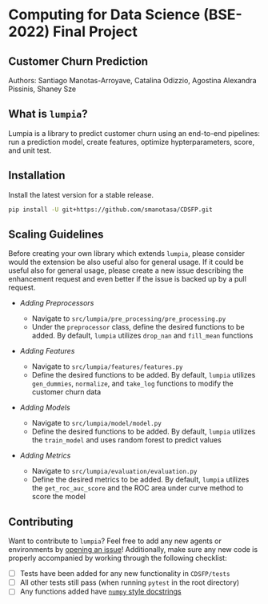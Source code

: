 # Computing for Data Science (BSE-2022) Final Project
## Customer Churn Prediction
Authors: Santiago Manotas-Arroyave, Catalina Odizzio, Agostina Alexandra Pissinis, Shaney Sze


## What is `lumpia`?
Lumpia is a library to predict customer churn using an end-to-end pipelines:  run a prediction model, create features, optimize hypterparameters, score, and unit test.

## Installation
Install the latest version for a stable release.

```bash
pip install -U git+https://github.com/smanotasa/CDSFP.git
```

## Scaling Guidelines
Before creating your own library which extends `lumpia`, please consider would the extension be also useful also for general usage. If it could be useful also for general usage, please create a new issue describing the enhancement request and even better if the issue is backed up by a pull request.

- *Adding Preprocessors*
    - Navigate to `src/lumpia/pre_processing/pre_processing.py`
    - Under the `preprocessor` class, define the desired functions to be added.  By default, `lumpia` utilizes `drop_nan` and `fill_mean` functions

- *Adding Features*
    - Navigate to `src/lumpia/features/features.py`
    - Define the desired functions to be added.  By default, `lumpia` utilizes `gen_dummies`, `normalize`, and `take_log` functions to modify the customer churn data

- *Adding Models*
    - Navigate to `src/lumpia/model/model.py`
    - Define the desired functions to be added.  By default, `lumpia` utilizes the `train_model` and uses random forest to predict values

- *Adding Metrics*
    - Navigate to `src/lumpia/evaluation/evaluation.py`
    - Define the desired metrics to be added.  By default, `lumpia` utilizes the `get_roc_auc_score` and the ROC area under curve method to score the model

## Contributing
Want to contribute to `lumpia`? Feel free to add any new agents or environments by [opening an issue](https://github.com/smanotasa/CDSFP/issues/new)! Additionally, make sure any new code is properly accompanied by working through the following checklist:
  - [ ] Tests have been added for any new functionality in ``CDSFP/tests``
  - [ ] All other tests still pass (when running ``pytest`` in the root directory)
  - [ ] Any functions added have [``numpy`` style docstrings](http://sphinxcontrib-napoleon.readthedocs.io/en/latest/example_numpy.html)
